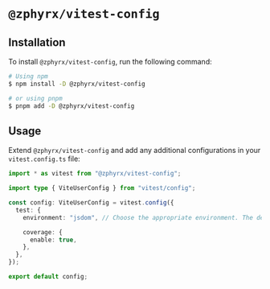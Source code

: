 # `@zphyrx/vitest-config`

## Installation

To install `@zphyrx/vitest-config`, run the following command:

```sh
# Using npm
$ npm install -D @zphyrx/vitest-config

# or using pnpm
$ pnpm add -D @zphyrx/vitest-config
```

## Usage

Extend `@zphyrx/vitest-config` and add any additional configurations in your `vitest.config.ts` file:

```ts
import * as vitest from "@zphyrx/vitest-config";

import type { ViteUserConfig } from "vitest/config";

const config: ViteUserConfig = vitest.config({
  test: {
    environment: "jsdom", // Choose the appropriate environment. The default is 'node'.

    coverage: {
      enable: true,
    },
  },
});

export default config;
```
